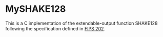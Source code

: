 # MySHAKE128

This is a C implementation of the extendable-output function SHAKE128 following the specification defined in [FIPS 202](https://csrc.nist.gov/pubs/fips/202/final).

